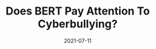 ---
title: "Does BERT Pay Attention To Cyberbullying?"
collection: publications
type: "Conference Short Paper"
date: 2021-07-11
authors: "Fatma Elsafoury, Stamos Katsigiannis, Steven R. Wilson, and Naeem Ramzan"
venue: "2021 International ACM SIGIR Conference on Research and Development in Information Retrieval (SIGIR 2021)"
venue-url: "https://sigir.org/sigir2021/"
proceedings: "Proceedings of the 44th International ACM SIGIR Conference on Research and Development in Information Retrieval sigir 2021"
paperurl: '/files/publications/2021/sigir_2021.pdf'
poster: '/files/publications/2021/Sigir_2021_Poster.pdf'
presentation: '/files/publications/2021/sigir_presentation.pdf'
bibtexurl: '/files/publications/2021/sigir.bib'
---